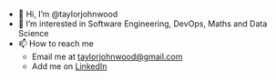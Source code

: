 - 👋 Hi, I’m @taylorjohnwood
- 👀 I’m interested in Software Engineering, DevOps, Maths and Data Science
- 📫 How to reach me
  - Email me at taylorjohnwood@gmail.com
  - Add me on [LinkedIn](https://www.linkedin.com/in/taylor-wood-developer/)

